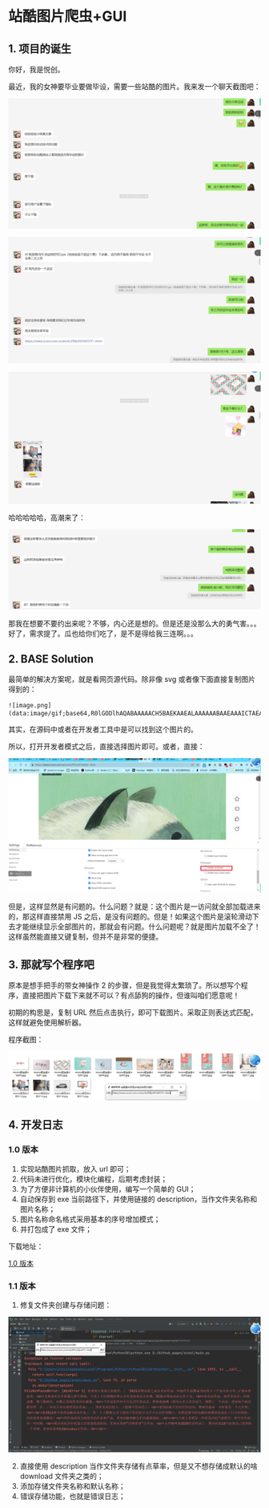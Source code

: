 # 站酷图片爬虫+GUI

## 1. 项目的诞生

你好，我是悦创。

最近，我的女神要毕业要做毕设，需要一些站酷的图片。我来发一个聊天截图吧：

![image-20220104092354885](README.assets/image-20220104092354885.png)

![image-20220104092430917](README.assets/image-20220104092430917.png)

![image-20220104092540748](README.assets/image-20220104092540748.png)

哈哈哈哈哈，高潮来了：

![image-20220104092610238](README.assets/image-20220104092610238.png)

那我在想要不要约出来呢？不够，内心还是想的。但是还是没那么大的勇气害。。。好了，需求提了。瓜也给你们吃了，是不是得给我三连啊。。。



## 2. BASE Solution

最简单的解决方案呢，就是看网页源代码。除非像 svg 或者像下面直接复制图片得到的：

```base64
![image.png](data:image/gif;base64,R0lGODlhAQABAAAAACH5BAEKAAEALAAAAAABAAEAAAICTAEAOw==)
```



其实，在源码中或者在开发者工具中是可以找到这个图片的。



所以，打开开发者模式之后，直接选择图片即可。或者，直接：

![image-20220104095239738](README.assets/image-20220104095239738.png)

但是，这样显然是有问题的。什么问题？就是：这个图片是一访问就全部加载进来的，那这样直接禁用 JS 之后，是没有问题的。但是！如果这个图片是滚轮滑动下去才能继续显示全部图片的，那就会有问题。什么问题呢？就是图片加载不全了！这样虽然能直接又键复制，但并不是非常的便捷。



## 3. 那就写个程序吧

原本是想手把手的带女神操作 2 的步骤，但是我觉得太繁琐了。所以想写个程序，直接把图片下载下来就不可以？有点舔狗的操作，但谁叫咱们愿意呢！

初期的构思是，复制 URL 然后点击执行，即可下载图片。采取正则表达式匹配，这样就避免使用解析器。

程序截图：

![image-20220104143137828](README.assets/image-20220104143137828.png)



## 4. 开发日志

### 1.0 版本

1. 实现站酷图片抓取，放入 url 即可；
2. 代码未进行优化，模块化编程，后期考虑封装；
3. 为了方便非计算机的小伙伴使用，编写一个简单的 GUI；
4. 自动保存到 exe 当前路径下，并使用链接的  description，当作文件夹名称和图片名称；
5. 图片名称命名格式采用基本的序号增加模式；
6. 并打包成了 exe 文件；

下载地址：

[1.0 版本](https://github.com/AndersonHJB/zcool_crawler/releases/download/1.0/zcool.exe)



### 1.1 版本

1. 修复文件夹创建与存储问题：

![image-20220104124349304](README.assets/image-20220104124349304.png)

2. 直接使用 description 当作文件夹存储有点草率，但是又不想存储成默认的啥 download 文件夹之类的；
3. 添加存储文件夹名称和默认名称；
4.  错误存储功能，也就是错误日志；



















